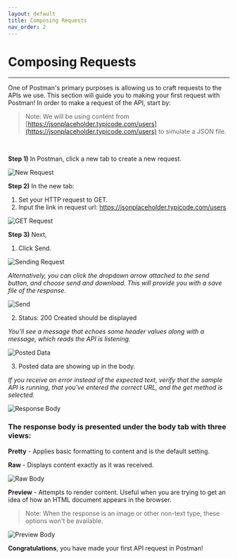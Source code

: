 ```yaml
---
layout: default
title: Composing Requests
nav_order: 2
---
```



# Composing Requests
---
One of Postman's primary purposes is allowing us to craft requests to the APIs we use. This section will guide you to making your first request with Postman! In order to make a request of the API, start by:

> Note: We will be using content from [https://jsonplaceholder.typicode.com/users](https://jsonplaceholder.typicode.com/users) to simulate a JSON file.

<br>

**Step 1)** In Postman, click a new tab to create a new request. 

![New Request](https://github.com/cee-elle/postman-documentation/blob/gh-pages/docs/raw/Creating_Requests-1.png?raw=true)

**Step 2)** In the new tab:
1. Set your HTTP request to GET.
2. Input the link in request url: https://jsonplaceholder.typicode.com/users

![GET Request](https://github.com/cee-elle/postman-documentation/blob/gh-pages/docs/raw/Creating_Requests-2.png?raw=true)

**Step 3)** Next,
1. Click Send.

![Sending Request](https://github.com/cee-elle/postman-documentation/blob/gh-pages/docs/raw/Creating_Requests-3.png?raw=true)

*Alternatively, you can click the dropdown arrow attached to the send button, and choose send and download. This will provide you with a save file of the response.*

![Send](https://github.com/cee-elle/postman-documentation/blob/gh-pages/docs/raw/Creating_Requests-4.png?raw=true)

2. Status: 200 Created should be displayed

*You'll see a message that echoes some header values along with a message, which reads the API is listening.*

![Posted Data](https://github.com/cee-elle/postman-documentation/blob/gh-pages/docs/raw/Creating_Requests-5.png?raw=true)

3. Posted data are showing up in the body.

*If you receive an error instead of the expected text, verify that the sample API is running, that you've entered the correct URL, and the get method is selected.*

![Response Body](https://github.com/cee-elle/postman-documentation/blob/gh-pages/docs/raw/Creating_Requests-6.png?raw=true)

### The response body is presented under the body tab with three views:
**Pretty** - Applies basic formatting to content and is the default setting.

**Raw** - Displays content exactly as it was received.

![Raw Body](https://github.com/cee-elle/postman-documentation/blob/gh-pages/docs/raw/Creating_Requests-7.png?raw=true)

**Preview** - Attempts to render content. Useful when you are trying to get an idea of how an HTML document appears in the browser.

> Note: When the response is an image or other non-text type, these options won't be available. 

![Preview Body](https://github.com/cee-elle/postman-documentation/blob/gh-pages/docs/raw/Creating_Requests-9.png?raw=true)

**Congratulations**, you have made your first API request in Postman! 

